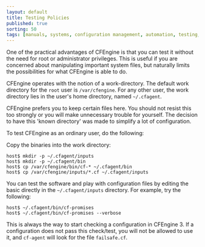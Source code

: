 ```yaml
---
layout: default
title: Testing Policies
published: true
sorting: 50
tags: [manuals, systems, configuration management, automation, testing, work directory]
---
```


One of the practical advantages of CFEngine is that you can test it without
the need for root or administrator privileges. This is useful if you are
concerned about manipulating important system files, but naturally limits the
possibilities for what CFEngine is able to do.

CFEngine operates with the notion of a work-directory. The default work
directory for the `root` user is `/var/cfengine`. For any other user, the work
directory lies in the user's home directory, named `~/.cfagent`.

CFEngine prefers you to keep certain files here. You should not resist this
too strongly or you will make unnecessary trouble for yourself. The decision
to have this 'known directory' was made to simplify a lot of configuration.

To test CFEngine as an ordinary user, do the following:

Copy the binaries into the work directory:

```
host$ mkdir -p ~/.cfagent/inputs
host$ mkdir -p ~/.cfagent/bin
host$ cp /var/cfengine/bin/cf-* ~/.cfagent/bin
host$ cp /var/cfengine/inputs/*.cf ~/.cfagent/inputs
```

You can test the software and play with configuration files by editing the
basic directly in the `~/.cfagent/inputs` directory. For example, try the
following:

    host$ ~/.cfagent/bin/cf-promises
    host$ ~/.cfagent/bin/cf-promises --verbose

This is always the way to start checking a configuration in CFEngine 3. If a
configuration does not pass this check/test, you will not be allowed to use
it, and `cf-agent` will look for the file `failsafe.cf`.
